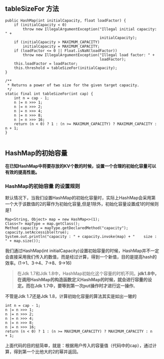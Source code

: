 ## tableSizeFor 方法

```
public HashMap(int initialCapacity, float loadFactor) {
    if (initialCapacity < 0)
        throw new IllegalArgumentException("Illegal initial capacity: " +
                                           initialCapacity);
    if (initialCapacity > MAXIMUM_CAPACITY)
        initialCapacity = MAXIMUM_CAPACITY;
    if (loadFactor <= 0 || Float.isNaN(loadFactor))
        throw new IllegalArgumentException("Illegal load factor: " +
                                           loadFactor);
    this.loadFactor = loadFactor;
    this.threshold = tableSizeFor(initialCapacity);
}

/**
 * Returns a power of two size for the given target capacity.
 */
static final int tableSizeFor(int cap) {
    int n = cap - 1;
    n |= n >>> 1;
    n |= n >>> 2;
    n |= n >>> 4;
    n |= n >>> 8;
    n |= n >>> 16;
    return (n < 0) ? 1 : (n >= MAXIMUM_CAPACITY) ? MAXIMUM_CAPACITY : n + 1;
}


```



## HashMap的初始容量

**在已知HashMap中将要存放的KV个数的时候，设置一个合理的初始化容量可以有效的提高性能。**

### HashMap的初始容量 的设置规则

默认情况下，当我们设置HashMap的初始化容量时，实际上HashMap会采用第一个大于该数值的2的幂作为初始化容量,但是1除外，初始化容量设置成1的时候则是1

```
Map<String, Object> map = new HashMap<>(1);
Class<?> mapType = map.getClass();
Method capacity = mapType.getDeclaredMethod("capacity");
capacity.setAccessible(true);
System.out.println("capacity : " + capacity.invoke(map) + "    size : " + map.size());
```

我们通过HashMap(int initialCapacity)设置初始容量的时候，HashMap并不一定会直接采用我们传入的数值，而是经过计算，得到一个新值，目的是提高hash的效率。(1->1、3->4、7->8、9->16)

> 在Jdk 1.7和Jdk 1.8中，HashMap初始化这个容量的时机不同。**jdk1.8中，在调用HashMap的构造函数定义HashMap的时候，就会进行容量的设定。而在Jdk 1.7中，要等到第一次put操作时才进行这一操作**。

不管是Jdk 1.7还是Jdk 1.8，计算初始化容量的算法其实是如出一辙的

```
int n = cap - 1;
n |= n >>> 1;
n |= n >>> 2;
n |= n >>> 4;
n |= n >>> 8;
n |= n >>> 16;
return (n < 0) ? 1 : (n >= MAXIMUM_CAPACITY) ? MAXIMUM_CAPACITY : n + 1;
```

上面代码的目的挺简单，就是：根据用户传入的容量值（代码中的cap），通过计算，得到第一个比他大的2的幂并返回。

